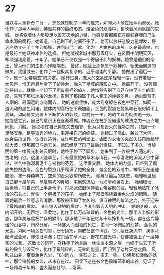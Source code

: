 # 27
当妖与人重新合二为一，那股被压制了十年的诅咒，如同火山般在她体内爆发。她化作了那半人半妖、神魔共存的最终形态，熔金色的双瞳中，倒映着风雨飘摇的京城。
她感受着体内那股足以毁天灭地的力量，也感受着那股正在疯狂吞噬自己生命本源的腐朽。她知道，自己剩下的时间不多了。
她可以放任这股力量爆发，将这座她守护了十年的都城，连同自己一起，化为一片金色的废墟。这是最简单，也是最符合她妖神本性的选择。
但她凝视着城中那万家灯火，在风雨中明明灭灭，却顽强地亮着。十年了，她早已不仅仅是一个寄居于此的妖神。她曾是他们的帝王，曾为他们的生死而殚精竭虑。
最终，她脸上那抹属于妖神的、骄傲而霸道的微笑，缓缓敛去，化作了一丝极其复杂的、近乎温柔的平静。
她做出了最后一个，属于“女帝周玄”的决定。
她转过身，庞大的玄黑蛇尾轻轻一摆，没有带起一丝风声，悄无声息地滑下了祈神台，融入了皇城的阴影之中。
她离开了。
没有惊动任何人。就像一个卸下了所有重担的旅人，她悄然告别了自己守护了十年的国度，告别了那张冰冷的龙椅，告别了那段属于凡人帝王的峥嵘岁月。
她向着荒无人烟的、最偏远的方向而去。
她的速度很快，庞大的身躯在夜色中穿行，如同一道流动的黑色闪电。她体内的腐朽在不断加剧，金色的裂痕在她黑曜石般的鳞甲上蔓延，如同精美瓷器上不断扩大的裂纹。每前行一里，她的生命力就流逝一分。
她能感觉到，自己的意识正在逐渐模糊，神魂正在被那股霸道的破法之力一点点地同化、消融。
她必须在自己彻底失去理智、化为只知毁灭的怪物之前，找到一个足够安静、足够遥远的地方，来迎接自己的终结。
她翻过了高山，越过了大河。
她身后的世界，依旧在运转。或许明日的朝堂上，会因为女帝的突然失踪而掀起轩然大波，但那都已与她无关。她已经尽了自己最后的责任。
不知过了多久，当黎明的第一缕晨光刺破云层时，她终于停下了脚步。
她来到了一片被世人遗忘的、古老的山谷。这里人迹罕至，只有最原始的草木与山石。一条清澈的溪流从谷中穿过，空气中弥漫着泥土与植物的芬芳。
这里很安静。
她体内的力量，已经到了彻底失控的边缘。金色的裂痕几乎爬满了她的全身，熔金色的双瞳中，神采正在迅速黯淡，被一种纯粹的、空洞的毁灭欲望所取代。
她用尽最后的意志，艰难地盘起自己那半是华美、半是腐朽的身躯，来到溪流边一块光滑的巨石上。
她缓缓地、疲惫地，将自己的上半身伏下，将那张依旧保持着女帝容颜的脸，轻轻地贴在了冰冷的石头上，就像一个倦极了的孩子。
她闭上了那双燃烧着金色火焰的眼睛。
随着她最后一丝意志的消散，那股被压抑了太久的、源自神明的破法之力，终于迎来了最彻底的爆发。
没有惊天动地的爆炸，也没有毁天灭地的冲击。
她的身躯，从内部开始，无声地、温柔地，化作了亿万点璀璨的、金色的光尘。那半人半妖的形态，那华美与腐朽并存的鳞甲，那承载了千年记忆与十年挣扎的一切，都在这片静谧的山谷中，悄然分解。
一场盛大而孤独的死亡，如同一场绚烂的幻梦。
金色的光尘，如同一场金色的雪，纷纷扬扬，飘散在整个山谷。它们落在溪流中，溪水泛起点点金光，却依旧清澈；它们落在草木上，野花在晨光中，仿佛被镀上了一层神圣的光晕。
这致命的诅咒，在耗尽了她最后一丝生命本源之后，也终于失去了所有的戾气与毁灭性，化作了最纯粹的、无害的能量，回归到了这片天地之间。
风吹过山谷，带着金色光尘，飞向远方。
巨石之上，空无一物。
仿佛那位骄傲的妖神，那位铁腕的女帝，从未存在过。
只留下这座被金色晨曦笼罩的山谷，见证了一场跨越千年的、盛大而悲壮的……落幕。